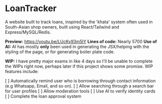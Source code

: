 # LoanTracker

A website built to track loans, inspired by the 'khata' system often used in South-Asian shop owners, built using React/Tailwind and Express/MySQL/Redis.

**Preview:** https://youtu.be/LUcKv93m5lY
**Lines of code:** Nearly 5700 
**Use of AI:** AI has mostly **only** been used in generating the JSX/helping with the styling of the page, or for generating boiler plate code.

**WIP:**
I have pretty major exams in like 4 days so I'll be unable to complete the WIPs right now, perhaps later if this project shows some promise. WIP features include:

[ ] Automatically remind user who is borrowing through contact information (e.g Whatsapp, Email, and so on).
[ ] Allow searching through a search bar for user profiles
[ ] Allow moderation tools
[ ] Use AI to verify identity cards
[ ] Complete the loan approval system

